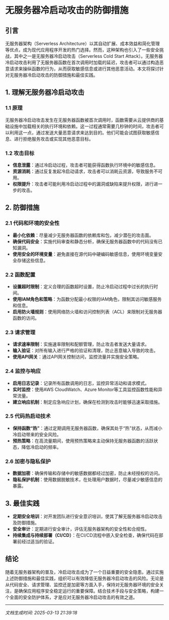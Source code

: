 # 无服务器冷启动攻击的防御措施

## 引言

无服务器架构（Serverless Architecture）以其自动扩展、成本效益和简化管理等优点，成为现代应用程序开发的热门选择。然而，这种架构也引入了一些安全挑战，其中之一是无服务器冷启动攻击（Serverless Cold Start Attack）。无服务器冷启动攻击利用了无服务器函数在首次调用时加载的延迟，攻击者可以通过构造恶意请求来操纵函数的行为，从而获取敏感信息或进行其他恶意活动。本文将探讨针对无服务器冷启动攻击的防御措施和最佳实践。

## 1. 理解无服务器冷启动攻击

### 1.1 原理

无服务器冷启动攻击发生在无服务器函数被首次调用时，函数需要从云提供商的基础设施中加载相关的执行环境和依赖。这一过程通常需要几秒钟的时间，攻击者可以利用这一点，通过发送大量恶意请求来达到目的。他们可能会试图获取敏感信息、进行拒绝服务攻击或实现其他恶意目标。

### 1.2 攻击目标

- **信息泄露**：通过冷启动过程，攻击者可能获得函数执行环境中的敏感信息。
- **资源消耗**：通过反复发起冷启动请求，攻击者可以消耗云资源，导致服务不可用。
- **权限提升**：攻击者可能利用冷启动过程中的漏洞或缺陷来提升权限，进行进一步的攻击。

## 2. 防御措施

### 2.1 代码和环境的安全性

- **最小化依赖**：尽量减少无服务器函数的依赖库和包，减少潜在的攻击面。
- **确保代码安全**：实施代码审查和静态分析，确保无服务器函数中的代码没有已知漏洞。
- **使用安全的环境变量**：避免直接在源代码中硬编码敏感信息，使用环境变量安全存储这些信息。

### 2.2 函数配置

- **设置超时限制**：定义合理的函数超时设置，防止冷启动过程中过长的执行时间。
- **使用IAM角色和策略**：为函数分配最小权限的IAM角色，限制其访问敏感服务和信息。
- **启用防火墙规则**：使用网络防火墙和访问控制列表（ACL）来限制对无服务器函数的访问。

### 2.3 请求管理

- **请求速率限制**：实施速率限制和配额管理，防止攻击者发送大量请求。
- **输入验证**：对所有输入进行严格的验证和清理，防止恶意输入导致的攻击。
- **使用API网关**：通过API网关控制访问，监控流量并实施安全策略。

### 2.4 监控与响应

- **启用日志记录**：记录所有函数调用的日志，监控异常活动和请求模式。
- **实时监控**：使用AWS CloudWatch、Azure Monitor等工具监控函数性能和异常流量。
- **建立响应机制**：制定应急响应计划，确保在检测到攻击时能够迅速采取措施。

### 2.5 代码热启动技术

- **保持函数“热”**：通过定期调用无服务器函数，确保其处于“热”状态，从而减小冷启动带来的安全风险。
- **预热策略**：在高流量期间，使用预热策略来主动保持无服务器函数的活跃状态，降低冷启动的频率。

### 2.6 加密与隐私保护

- **数据加密**：确保传输和存储中的敏感数据都经过加密，防止未经授权的访问。
- **隐私保护机制**：使用数据脱敏技术，在处理用户数据时，尽量减少敏感信息的暴露。

## 3. 最佳实践

- **定期安全培训**：对开发团队进行安全意识培训，使其了解无服务器冷启动攻击及防御措施。
- **安全审计**：定期进行安全审计，评估无服务器架构的安全性和合规性。
- **持续集成与持续部署（CI/CD）**：在CI/CD流程中嵌入安全检查，确保代码在部署前经过适当的验证。

## 结论

随着无服务器架构的普及，冷启动攻击成为了一个日益重要的安全隐患。通过实施上述防御措施和最佳实践，组织可以有效降低无服务器冷启动攻击的风险。无论是从代码安全、请求管理、监控还是加密等方面入手，保持对无服务器环境的安全关注，是确保应用程序安全稳定运行的重要保障。结合技术手段与安全策略，构建一个全面的安全防护体系，才是应对无服务器冷启动攻击的有效之道。

---

*文档生成时间: 2025-03-13 21:39:18*
